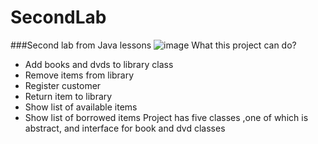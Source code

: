 # SecondLab
###Second lab from Java lessons
![image](https://github.com/KolosTK/SecondLab/assets/94901694/2452db9e-1080-47b7-8f2e-c1a10339e1df)
What this project can do?
* Add books and dvds to library class
* Remove items from library
* Register customer
* Return item to library
* Show list of available items
* Show list of borrowed items
Project has five classes ,one of which is abstract, and interface for book and dvd classes
